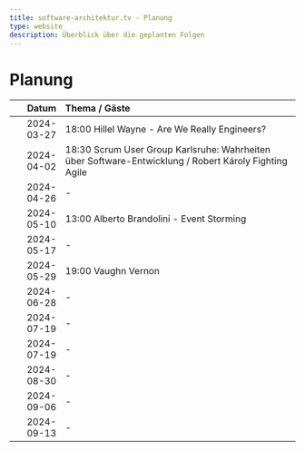 ```yaml
---
title: software-architektur.tv - Planung
type: website
description: Überblick über die geplanten Folgen
---
```


# Planung

|      Datum | Thema / Gäste                                                                                         |
|-----------:|:------------------------------------------------------------------------------------------------------|
| 2024-03-27 | 18:00 Hillel Wayne - Are We Really Engineers?                                                         |
| 2024-04-02 | 18:30 Scrum User Group Karlsruhe: Wahrheiten über Software-Entwicklung / Robert Károly Fighting Agile |
| 2024-04-26 | -                                                                                                     |
| 2024-05-10 | 13:00 Alberto Brandolini - Event Storming                                                                   |
| 2024-05-17 | -                                                                                                     |
| 2024-05-29 | 19:00 Vaughn Vernon                                                                                         |
| 2024-06-28 | -                                                                                                     |
| 2024-07-19 | -                                                                                                     |
| 2024-07-19 | -                                                                                                     |
| 2024-08-30 | -                                                                                                     |
| 2024-09-06 | -                                                                                                     |
| 2024-09-13 | -                                                                                                     |
